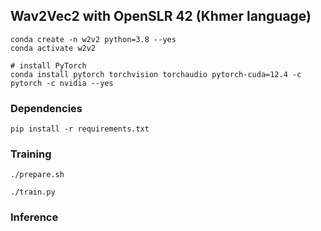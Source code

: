 ## Wav2Vec2 with OpenSLR 42 (Khmer language)

```shell
conda create -n w2v2 python=3.8 --yes
conda activate w2v2

# install PyTorch
conda install pytorch torchvision torchaudio pytorch-cuda=12.4 -c pytorch -c nvidia --yes
```

### Dependencies

```shell
pip install -r requirements.txt
```

### Training

```
./prepare.sh

./train.py
```

### Inference


